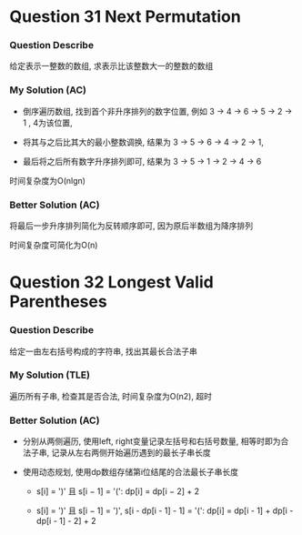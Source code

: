 # Question 31  Next Permutation

### Question Describe

给定表示一整数的数组, 求表示比该整数大一的整数的数组

### My Solution (AC)

- 倒序遍历数组, 找到首个非升序排列的数字位置, 例如 3 -> 4 -> 6 -> 5 -> 2 -> 1 , 4为该位置,

- 将其与之后比其大的最小整数调换, 结果为 3 -> 5 -> 6 -> 4 -> 2 -> 1,

- 最后将之后所有数字升序排列即可, 结果为 3 -> 5 -> 1 -> 2 -> 4 -> 6

时间复杂度为O(nlgn)

### Better Solution (AC)

将最后一步升序排列简化为反转顺序即可, 因为原后半数组为降序排列

时间复杂度可简化为O(n)

# Question 32  Longest Valid Parentheses

### Question Describe

给定一由左右括号构成的字符串, 找出其最长合法子串

### My Solution (TLE)

遍历所有子串, 检查其是否合法, 时间复杂度为O(n2), 超时

### Better Solution (AC)

- 分别从两侧遍历, 使用left, right变量记录左括号和右括号数量, 相等时即为合法子串, 记录从左右两侧开始遍历遇到的最长子串长度

- 使用动态规划, 使用dp数组存储第i位结尾的合法最长子串长度

    - s[i] = ')' 且 s[i − 1] = '(': dp[i] = dp[i − 2] + 2

    - s[i] = ')' 且 s[i − 1] = ')', s[i - dp[i - 1] - 1] = '(': dp[i] = dp[i - 1] + dp[i - dp[i - 1] - 2] + 2
